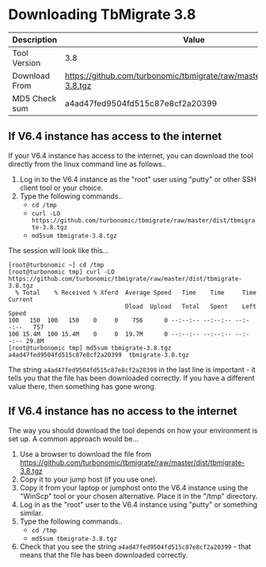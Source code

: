 # Downloading TbMigrate 3.8

| Description | Value |
| ---- | ----- |
| Tool Version | 3.8 |
| Download From | https://github.com/turbonomic/tbmigrate/raw/master/dist/tbmigrate-3.8.tgz |
| MD5 Check sum | a4ad47fed9504fd515c87e8cf2a20399 |


## If V6.4 instance has access to the internet

If your V6.4 instance has access to the internet, you can download the tool directly from the linux command line as follows..

1. Log in to the V6.4 instance as the "root" user using "putty" or other SSH client tool or your choice.
2. Type the following commands..
   * `cd /tmp`
   * `curl -LO https://github.com/turbonomic/tbmigrate/raw/master/dist/tbmigrate-3.8.tgz`
   * `md5sum tbmigrate-3.8.tgz`

The session will look like this...

```
[root@turbonomic ~] cd /tmp
[root@turbonomic tmp] curl -LO https://github.com/turbonomic/tbmigrate/raw/master/dist/tbmigrate-3.8.tgz
  % Total    % Received % Xferd  Average Speed   Time    Time     Time  Current
                                 Dload  Upload   Total   Spent    Left  Speed
100   150  100   150    0     0    756      0 --:--:-- --:--:-- --:--:--   757
100 15.4M  100 15.4M    0     0  19.7M      0 --:--:-- --:--:-- --:--:-- 29.8M
[root@turbonomic tmp] md5sum tbmigrate-3.8.tgz
a4ad47fed9504fd515c87e8cf2a20399  tbmigrate-3.8.tgz
```

The string `a4ad47fed9504fd515c87e8cf2a20399` in the last line is important - it tells you that the file has been downloaded correctly. If you have a different value there, then something has gone wrong.

## If V6.4 instance has no access to the internet

The way you should download the tool depends on how your environment is set up. A common approach would be...

1. Use a browser to download the file from https://github.com/turbonomic/tbmigrate/raw/master/dist/tbmigrate-3.8.tgz 
2. Copy it to your jump host (if you use one).
3. Copy it from your laptop or jumphost onto the V6.4 instance using the "WinScp" tool or your chosen alternative. Place it in the "/tmp" directory.
4. Log in as the "root" user to the V6.4 instance using "putty" or something similar.
5. Type the following commands..
   * `cd /tmp`
   * `md5sum tbmigrate-3.8.tgz`
6. Check that you see the string `a4ad47fed9504fd515c87e8cf2a20399` - that means that the file has been downloaded correctly.

